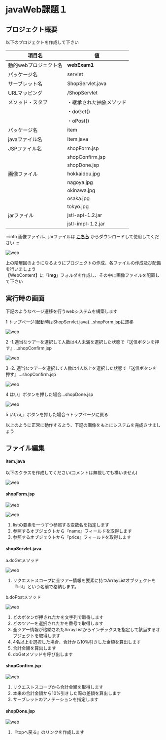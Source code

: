 # javaWeb課題１

## プロジェクト概要
以下のプロジェクトを作成して下さい

| 項目名 | 値 |
| --- | --- |
| 動的webプロジェクト名 | **webExam1** |
| パッケージ名 | servlet |
| サーブレット名 | ShopServlet.java |
| URLマッピング | /ShopServlet |
| メソッド・スタブ | ・継承された抽象メソッド |
| | ・doGet() |
| | ・oPost() |
| パッケージ名 | item |
| javaファイル名 | Item.java |
| JSPファイル名 | shopForm.jsp |
| | shopConfirm.jsp |
| | shopDone.jsp |
| 画像ファイル | hokkaidou.jpg |
| | nagoya.jpg |
| | okinawa.jpg |
| | osaka.jpg |
| | tokyo.jpg |
| jarファイル | jstl-api-1.2.jar |
| | jstl-impl-1.2.jar |

:::info
画像ファイル、jarファイルは **[こちら](./files/exercise1.zip)** からダウンロードして使用してください
:::

![web](./Image/Image01.png)

上の階層図のようになるようにプロジェクトの作成、各ファイルの作成及び配備を行いましょう  
【WebContent】に「**img**」フォルダを作成し、その中に画像ファイルを配置して下さい

## 実行時の画面

下記のようなページ遷移を行うwebシステムを構築します  

1 トップページ(起動時はShopServlet.java)…shopForm.jspに遷移

![web](./Image/Image02.png)

2 -1.適当なツアーを選択して人数は4人未満を選択した状態で『送信ボタンを押す』…shopConfirm.jsp

![web](./Image/Image03.png)

3 -2. 適当なツアーを選択して人数は4人以上を選択した状態で『送信ボタンを押す』…shopConfirm.jsp

![web](./Image/Image04.png)

4 はい』ボタンを押した場合…shopDone.jsp

![web](./Image/Image05.png)

5 いいえ』ボタンを押した場合→トップページに戻る

以上のように正常に動作するよう、下記の画像をもとにシステムを完成させましょう

## ファイル編集

#### Item.java

以下のクラスを作成してください(コメントは無視しても構いません)

![web](./Image/Image06.png)

#### shopForm.jsp

![web](./Image/Image07.png)

![web](./Image/Image08.png)

   1. listの要素を一つずつ参照する変数名を指定します
   2. 参照するオブジェクトから『name』フィールドを取得します
   3. 参照するオブジェクトから『price』フィールドを取得します

#### shopServlet.java

a.doGetメソッド

![web](./Image/Image09.png)

   1. リクエストスコープに全ツアー情報を要素に持つArrayListオブジェクトを『list』という名前で格納します。

b.doPostメソッド

![web](./Image/Image10.png)

   1. どのボタンが押されたかを文字列で取得します
   2. どのツアーを選択されたかを番号で取得します
   3. 全ツアー情報が格納されたArrayListからインデックスを指定して該当するオブジェクトを取得します
   4. 4名以上を選択した場合、合計から10%引きした金額を算出します
   5. 合計金額を算出します
   6. doGetメソッドを呼び出します

#### shopConfirm.jsp

![web](./Image/Image11.png)

   1. リクエストスコープから合計金額を取得します
   2. 本来の合計金額から10%引きした際の差額を算出します
   3. サーブレットのアノテーションを指定します

#### shopDone.jsp

![web](./Image/Image12.png)

1. 『topへ戻る』のリンクを作成します
